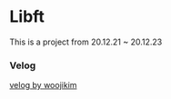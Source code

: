 # Libft

This is a project from 20.12.21 ~ 20.12.23

### Velog 

[velog by woojikim](https://velog.io/@woojikim/Libft)
